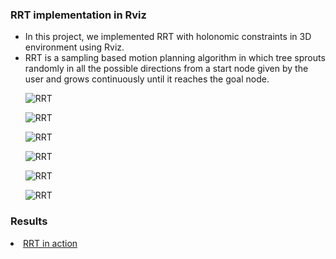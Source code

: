 ### RRT implementation in Rviz

<ul> 
  
<li>In this project, we implemented RRT with holonomic constraints in 3D environment using Rviz. </li>
<li>RRT is a sampling based motion planning algorithm in which tree sprouts randomly in all the possible directions from a start node given by the user and grows continuously until it reaches the goal node. </li>

![RRT](https://github.com/addy1997/Kinodynamic-Fast_RRT-ROS/blob/master/screenshots/Screenshot%202020-02-22%20at%203.36.34%20PM.png)

![RRT](https://github.com/addy1997/Kinodynamic-Fast_RRT-ROS/blob/master/screenshots/Screenshot%202020-02-22%20at%203.36.40%20PM.png)

![RRT](https://github.com/addy1997/Kinodynamic-Fast_RRT-ROS/blob/master/screenshots/Screenshot%202020-02-22%20at%203.36.48%20PM.png)

![RRT](https://github.com/addy1997/Kinodynamic-Fast_RRT-ROS/blob/master/screenshots/Screenshot%202020-02-22%20at%203.37.00%20PM.png)

![RRT](https://github.com/addy1997/Kinodynamic-Fast_RRT-ROS/blob/master/screenshots/Screenshot%202020-02-22%20at%203.37.25%20PM.png)

![RRT](https://github.com/addy1997/Kinodynamic-Fast_RRT-ROS/blob/master/screenshots/Screenshot%202020-02-22%20at%203.49.06%20PM.png)

</ul>

### Results

<li> <a href = "https://www.youtube.com/watch?v=y9wn1XM037M"> RRT in action </a> </li>

